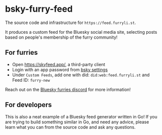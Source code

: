 # bsky-furry-feed

The source code and infrastructure for `https://feed.furryli.st`.

It produces a custom feed for the Bluesky social media site, selecting posts
based on people's membership of the furry community!

## For furries

- Open https://skyfeed.app/, a third-party client
- Login with an app password from [bsky settings](https://staging.bsky.app/settings/app-passwords)
- Under `Custom Feeds`, add one with did: `did:web:feed.furryli.st` and Feed ID: `furry-new`

Reach out on the [Bluesky furries discord](https://discord.gg/5UNyBtnwKy) for more information!

## For developers

This is also a neat example of a Bluesky feed generator written in Go! If you
are trying to build something similar in Go, and need any advice, please learn
what you can from the source code and ask any questions.
